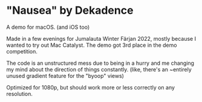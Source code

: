 # "Nausea" by Dekadence

A demo for macOS. (and iOS too)

Made in a few evenings for Jumalauta Winter Färjan 2022, mostly because I wanted to try out Mac Catalyst. The demo got 3rd place in the demo competition.

The code is an unstructured mess due to being in a hurry and me changing my mind about the direction of things constantly. (like, there's an ~entirely unused gradient feature for the "byoop" views)

Optimized for 1080p, but should work more or less correctly on any resolution.
